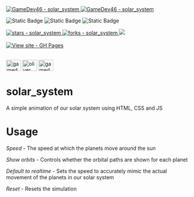 <a href="https://github.com/GameDev46" title="Go to GitHub repo">
    <img src="https://img.shields.io/static/v1?label=GameDev46&message=|&color=Green&logo=github&style=for-the-badge&labelColor=1f1f22" alt="GameDev46 - solar_system">
    <img src="https://img.shields.io/badge/Version-0.2.0-green?style=for-the-badge&labelColor=1f1f22&color=Green" alt="GameDev46 - solar_system">
</a>


![Static Badge](https://img.shields.io/badge/--1f1f22?style=for-the-badge&logo=HTML5)
![Static Badge](https://img.shields.io/badge/--1f1f22?style=for-the-badge&logo=CSS3&logoColor=6060ef)
![Static Badge](https://img.shields.io/badge/--1f1f22?style=for-the-badge&logo=JavaScript)
    
<a href="https://github.com/GameDev46/solar_system/stargazers">
    <img src="https://img.shields.io/github/stars/GameDev46/solar_system?style=for-the-badge&labelColor=1f1f22" alt="stars - solar_system">
</a>
<a href="https://github.com/GameDev46/solar_system/forks">
    <img src="https://img.shields.io/github/forks/GameDev46/solar_system?style=for-the-badge&labelColor=1f1f22" alt="forks - solar_system">
</a>
<a href="https://github.com/GameDev46/solar_system/issues">
    <img src="https://img.shields.io/github/issues/GameDev46/solar_system?style=for-the-badge&labelColor=1f1f22&color=blue"/>
 </a>

<br>
<br>

<div align="left">
<a href="https://gamedev46.github.io/solar_system/">
    <img src="https://img.shields.io/badge/View_site-GH_Pages-2ea44f?style=for-the-badge&labelColor=1f1f22" alt="View site - GH Pages">
</a>
</div>

<br>

<p align="left">
<a href="https://twitter.com/gamedev46" target="blank"><img align="center" src="https://raw.githubusercontent.com/rahuldkjain/github-profile-readme-generator/master/src/images/icons/Social/twitter.svg" alt="gamedev46" height="30" width="40" /></a>
<a href="https://instagram.com/oliver_pearce47" target="blank"><img align="center" src="https://raw.githubusercontent.com/rahuldkjain/github-profile-readme-generator/master/src/images/icons/Social/instagram.svg" alt="oliver_pearce47" height="30" width="40" /></a>
<a href="https://www.youtube.com/c/gamedev46" target="blank"><img align="center" src="https://raw.githubusercontent.com/rahuldkjain/github-profile-readme-generator/master/src/images/icons/Social/youtube.svg" alt="gamedev46" height="30" width="40" /></a>
</p>

# solar_system

A simple animation of our solar system using HTML, CSS and JS

# Usage

*Speed* - The speed at which the planets move around the sun

*Show orbits* - Controls whether the orbital paths are shown for each planet

*Default to realtime* - Sets the speed to accurately mimic the actual movement of the planets in our solar system

*Reset* - Resets the simulation
